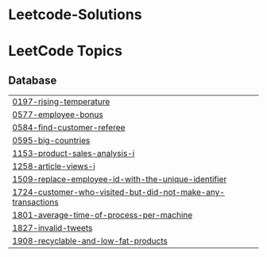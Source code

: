 # Leetcode-Solutions

<!---LeetCode Topics Start-->
# LeetCode Topics
## Database
|  |
| ------- |
| [0197-rising-temperature](https://github.com/imvinxx/Leetcode_Solutions/tree/master/0197-rising-temperature) |
| [0577-employee-bonus](https://github.com/imvinxx/Leetcode_Solutions/tree/master/0577-employee-bonus) |
| [0584-find-customer-referee](https://github.com/imvinxx/Leetcode_Solutions/tree/master/0584-find-customer-referee) |
| [0595-big-countries](https://github.com/imvinxx/Leetcode_Solutions/tree/master/0595-big-countries) |
| [1153-product-sales-analysis-i](https://github.com/imvinxx/Leetcode_Solutions/tree/master/1153-product-sales-analysis-i) |
| [1258-article-views-i](https://github.com/imvinxx/Leetcode_Solutions/tree/master/1258-article-views-i) |
| [1509-replace-employee-id-with-the-unique-identifier](https://github.com/imvinxx/Leetcode_Solutions/tree/master/1509-replace-employee-id-with-the-unique-identifier) |
| [1724-customer-who-visited-but-did-not-make-any-transactions](https://github.com/imvinxx/Leetcode_Solutions/tree/master/1724-customer-who-visited-but-did-not-make-any-transactions) |
| [1801-average-time-of-process-per-machine](https://github.com/imvinxx/Leetcode_Solutions/tree/master/1801-average-time-of-process-per-machine) |
| [1827-invalid-tweets](https://github.com/imvinxx/Leetcode_Solutions/tree/master/1827-invalid-tweets) |
| [1908-recyclable-and-low-fat-products](https://github.com/imvinxx/Leetcode_Solutions/tree/master/1908-recyclable-and-low-fat-products) |
<!---LeetCode Topics End-->